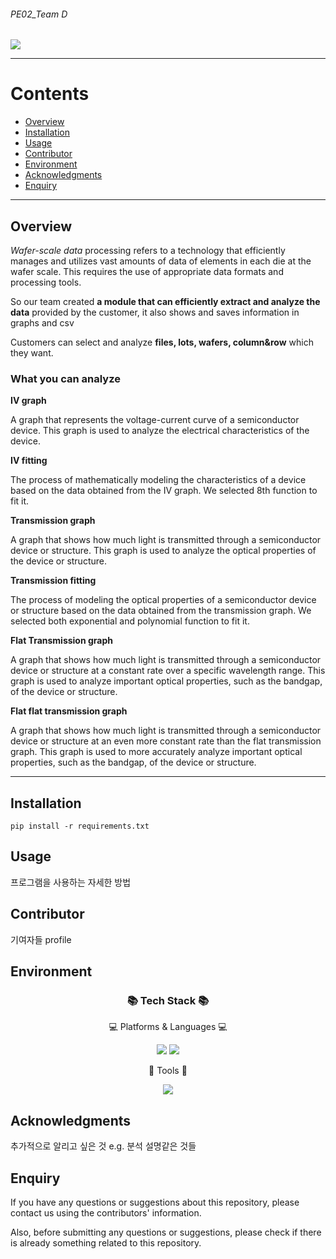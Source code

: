 ###### PE02_Team D

<img src="https://capsule-render.vercel.app/api?type=waving&color=auto&height=200&section=header&text=Analyze+Wafer&fontSize=90" />

*****

# Contents  
- [Overview](#overview)     
- [Installation](#installation)  
- [Usage](#usage)  
- [Contributor](#contributor)
- [Environment](#environment)  
- [Acknowledgments](#acknowledgments)
- [Enquiry](#enquiry)  



*****

## Overview   
*Wafer-scale data* processing refers to a technology that efficiently manages and utilizes 
vast amounts of data of elements in each die at the wafer scale. 
This requires the use of appropriate data formats and processing tools. 


So our team created **a module that can efficiently extract and analyze the data**
provided by the customer, it also shows and saves information in graphs and csv


Customers can select and analyze **files, lots, wafers, column&row** which they want.

 
### What you can analyze

**IV graph**

A graph that represents the voltage-current curve of a semiconductor device. 
This graph is used to analyze the electrical characteristics of the device.

**IV fitting**
 
The process of mathematically modeling the characteristics of a device 
based on the data obtained from the IV graph. 
We selected 8th function to fit it.


**Transmission graph**

 A graph that shows how much light is transmitted through a semiconductor device
 or structure. This graph is used to analyze the optical properties of the device or structure.

**Transmission fitting**

The process of modeling the optical properties of a semiconductor device
or structure based on the data obtained from the transmission graph.
We selected both exponential and polynomial function to fit it.

**Flat Transmission graph**

 A graph that shows how much light is transmitted through a semiconductor 
 device or structure at a constant rate over a specific wavelength range. 
 This graph is used to analyze important optical properties, such as the bandgap,
 of the device or structure.

**Flat flat transmission graph**

A graph that shows how much light is transmitted through a semiconductor
device or structure at an even more constant rate than the flat transmission graph.
This graph is used to more accurately analyze important optical properties,
such as the bandgap, of the device or structure.

*****
## Installation  
 ```{.python}
pip install -r requirements.txt
 ```

## Usage  
프로그램을 사용하는 자세한 방법

## Contributor  
기여자들 profile

## Environment  
<div align=center>
	<h3>📚 Tech Stack 📚</h3>
	<p>💻 Platforms & Languages 💻</p>
</div>
<div align=center>
<img src="https://img.shields.io/badge/Python3.10-3776AB?style=flat&logo=python&logoColor=white"/>  
<img src="https://img.shields.io/badge/Window10-0078D6?style=flat&logo=Windows&logoColor=white"/>
</div>
<div align=center>
    <p>🔨 Tools 🔨</p>
    <img src="https://img.shields.io/badge/Github-181717?style=flat&logo=Github&logoColor=white"/>
</div>

## Acknowledgments  
추가적으로 알리고 싶은 것 e.g. 분석 설명같은 것들

## Enquiry  
If you have any questions or suggestions about this repository, please contact us using the contributors' information.  


Also, before submitting any questions or suggestions, please check if there is already something related to this repository.